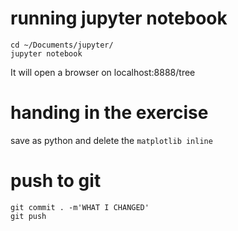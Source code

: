# running jupyter notebook


```
cd ~/Documents/jupyter/
jupyter notebook
```

It will open a browser on localhost:8888/tree


# handing in the exercise
save as python and delete the `matplotlib inline`


# push to git
```
git commit . -m'WHAT I CHANGED'
git push
```
